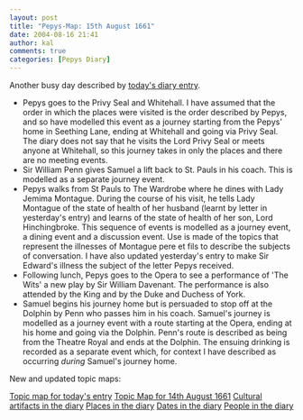 ```yaml
---
layout: post
title: "Pepys-Map: 15th August 1661"
date: 2004-08-16 21:41
author: kal
comments: true
categories: [Pepys Diary]
---
```

Another busy day described by <a href="http://www.pepysdiary.com/archive/1661/08/15/index.php">today's diary entry</a>.
<ul>
<li>
Pepys goes to the Privy Seal and Whitehall. I have assumed that the order in which the places were visited is the order described by Pepys, and so have modelled this event as a journey starting from the Pepys' home in Seething Lane, ending at Whitehall and going via Privy Seal. The diary does not say that he visits the Lord Privy Seal or meets anyone at Whitehall, so this journey takes in only the places and there are no meeting events.
</li>
<li>Sir William Penn gives Samuel a lift back to St. Pauls in his coach. This is modelled as a separate journey event.</li>
<li>Pepys walks from St Pauls to The Wardrobe where he dines with Lady Jemima Montague. During the course of his visit, he tells Lady Montague of the state of health of her husband (learnt by letter in yesterday's entry) and learns of the state of health of her son, Lord Hinchingbroke. This sequence of events is modelled as a journey event, a dining event and a discussion event. Use is made of the topics that represent the illnesses of Montague pere et fils to describe the subjects of conversation. I have also updated yesterday's entry to make Sir Edward's illness the subject of the letter Pepys received.</li>
<li>Following lunch, Pepys goes to the Opera to see a performance of 'The Wits' a new play by Sir William Davenant. The performance is also attended by the King and by the Duke and Duchess of York.</li>
<li>Samuel begins his journey home but is persuaded to stop off at the Dolphin by Penn who passes him in his coach. Samuel's journey is modelled as a journey event with a route starting at the Opera, ending at his home and going via the Dolphin. Penn's route is described as being from the Theatre Royal and ends at the Dolphin. The ensuing drinking is recorded as a separate event which, for context I have described as occurring <em>during</em> Samuel's journey home.</li>
</ul>

<!--more-->
<p>New and updated topic maps:</p>
<a href="http://www.techquila.com/blog/archives/16610815.ltm">Topic map for today's entry</a>
<a href="http://www.techquila.com/blog/archives/16610814.ltm">Topic Map for 14th August 1661</a>
<a href="http://www.techquila.com/blog/archives/pepys-diary-culture.ltm">Cultural artifacts in the diary</a>
<a href="http://www.techquila.com/blog/archives/pepys-diary-places.ltm">Places in the diary</a>
<a href="http://www.techquila.com/blog/archives/pepys-diary-dates.ltm">Dates in the diary</a>
<a href="http://www.techquila.com/blog/archives/pepys-diary-people.ltm">People in the diary</a>

